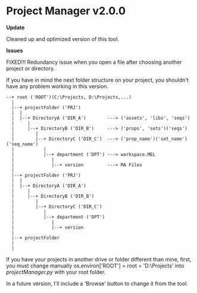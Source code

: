 # Project Manager v2.0.0

  <b>Update</b>
  
  Cleaned up and optimized version of this tool. 
  
  <b>Issues</b>
  
  FIXED!!! Redundancy issue when you open a file after choosing another project or directory.

  If you have in mind the next folder structure on your project, you shouldn't have any problem working in this version.

    --+ root ('ROOT')(C:\Projects, D:\Projects,...)
      |
      |--+ projectFolder ('PRJ')
      |  |
      |  |--+ DirectoryA ('DIR_A')        ---> ('assets', 'libs', 'seqs')
      |     |
      |     |--+ DirectoryB ('DIR_B')     ---> ('props', 'sets')('seqs')
      |        |
      |        |--+ DirectoryC ('DIR_C')  ---> ('prop_name')('set_name')('seq_name')
      |           |
      |           |--+ department ('DPT') ---> workspace.MEL
      |              |
      |              |--+ version         ---> MA Files
      |
      |--+ projectFolder ('PRJ')
      |  |
      |  |--+ DirectoryA ('DIR_A')
      |     |
      |     |--+ DirectoryB ('DIR_B')
      |        |
      |        |--+ DirectoryC ('DIR_C')
      |           |
      |           |--+ department ('DPT')
      |              |
      |              |--+ version
      |
      |--+ projectFolder
      |
      |
      
If you have your projects in another drive or folder different than mine, first, you must change manually <span>os.environ['ROOT'] = root = 'D:\Projects'</span> into <i>projectManager.py</i> with your root folder.

In a future version, I'll include a 'Browse' button to change it from the tool.   
